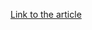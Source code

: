 [Link to the article](https://welivesecurity.com/2022/04/27/lookback-ta410-umbrella-cyberespionage-ttps-activity/)
